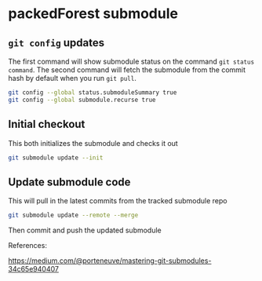 # packedForest submodule

## `git config` updates

The first command will show submodule status on the command `git status command`.  The second command will fetch the submodule from the commit hash by default when you run `git pull`.

```sh
git config --global status.submoduleSummary true
git config --global submodule.recurse true
```

## Initial checkout

This both initializes the submodule and checks it out

```sh
git submodule update --init
```

## Update submodule code

This will pull in the latest commits from the tracked submodule repo

```sh
git submodule update --remote --merge
```

Then commit and push the updated submodule


References:

https://medium.com/@porteneuve/mastering-git-submodules-34c65e940407